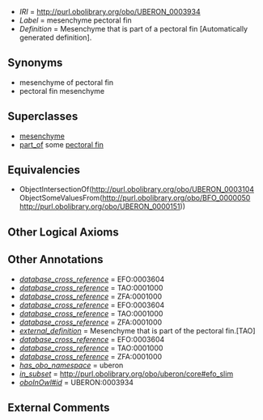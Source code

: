  * *IRI* = http://purl.obolibrary.org/obo/UBERON_0003934
 * *Label* = mesenchyme pectoral fin
 * *Definition* = Mesenchyme that is part of a pectoral fin [Automatically generated definition].

## Synonyms

 * mesenchyme of pectoral fin
 * pectoral fin mesenchyme

## Superclasses

 * [mesenchyme](../../UBERON/04/UBERON_0003104.md)
 * [part_of](../../BFO/50/BFO_0000050.md) some [pectoral fin](../../UBERON/51/UBERON_0000151.md)

## Equivalencies

 * ObjectIntersectionOf(<http://purl.obolibrary.org/obo/UBERON_0003104> ObjectSomeValuesFrom(<http://purl.obolibrary.org/obo/BFO_0000050> <http://purl.obolibrary.org/obo/UBERON_0000151>))

## Other Logical Axioms


## Other Annotations

 * *[database_cross_reference](../../ef/oboInOwl#hasDbXref.md)* = EFO:0003604
 * *[database_cross_reference](../../ef/oboInOwl#hasDbXref.md)* = TAO:0001000
 * *[database_cross_reference](../../ef/oboInOwl#hasDbXref.md)* = ZFA:0001000
 * *[database_cross_reference](../../ef/oboInOwl#hasDbXref.md)* = EFO:0003604
 * *[database_cross_reference](../../ef/oboInOwl#hasDbXref.md)* = TAO:0001000
 * *[database_cross_reference](../../ef/oboInOwl#hasDbXref.md)* = ZFA:0001000
 * *[external_definition](../../UBPROP/01/UBPROP_0000001.md)* = Mesenchyme that is part of the pectoral fin.[TAO]
 * *[database_cross_reference](../../ef/oboInOwl#hasDbXref.md)* = EFO:0003604
 * *[database_cross_reference](../../ef/oboInOwl#hasDbXref.md)* = TAO:0001000
 * *[database_cross_reference](../../ef/oboInOwl#hasDbXref.md)* = ZFA:0001000
 * *[has_obo_namespace](../../ce/oboInOwl#hasOBONamespace.md)* = uberon
 * *[in_subset](../../et/oboInOwl#inSubset.md)* = http://purl.obolibrary.org/obo/uberon/core#efo_slim
 * *[oboInOwl#id](../../id/oboInOwl#id.md)* = UBERON:0003934

## External Comments

